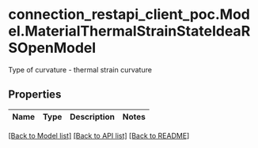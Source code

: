 # connection_restapi_client_poc.Model.MaterialThermalStrainStateIdeaRSOpenModel
Type of curvature - thermal strain curvature

## Properties

Name | Type | Description | Notes
------------ | ------------- | ------------- | -------------

[[Back to Model list]](../README.md#documentation-for-models) [[Back to API list]](../README.md#documentation-for-api-endpoints) [[Back to README]](../README.md)

